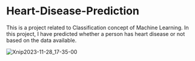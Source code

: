 # Heart-Disease-Prediction

This is a project related to Classification concept of Machine Learning.
In this project, I have predicted whether a person has heart disease or not based on the data available.

![Xnip2023-11-28_17-35-00](https://github.com/adityapachchigar/Heart-Disease-Prediction/assets/86509170/836bb009-2a67-4603-98cc-3199c595bded)
